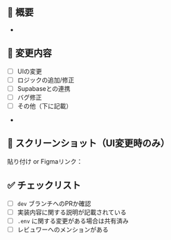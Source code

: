 ## 📝 概要

<!-- - 変更内容を簡潔に記述してください -->
- 

## 🔧 変更内容

- [ ] UIの変更
- [ ] ロジックの追加/修正
- [ ] Supabaseとの連携
- [ ] バグ修正
- [ ] その他（下に記載）

<!-- 詳細情報 -->
- 

## 📸 スクリーンショット（UI変更時のみ）

貼り付け or Figmaリンク：

## ✅ チェックリスト

<!-- - [x] 完了したタスク -->
- [ ] `dev` ブランチへのPRか確認
- [ ] 実装内容に関する説明が記載されている
- [ ] `.env` に関する変更がある場合は共有済み
- [ ] レビュワーへのメンションがある